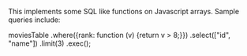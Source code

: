 This implements some SQL like functions on Javascript arrays. Sample queries include:

moviesTable
                    .where({rank: function (v) {return v > 8;}})
                    .select(["id", "name"])
                    .limit(3)
		    .exec();
